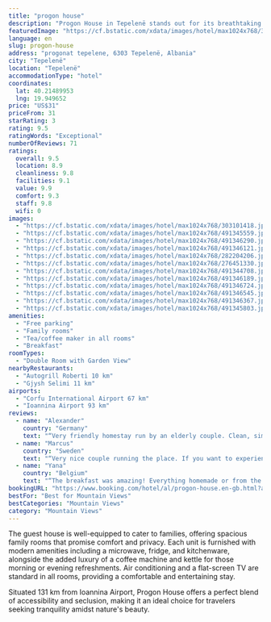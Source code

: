 ```yaml
---
title: "progon house"
description: "Progon House in Tepelenë stands out for its breathtaking mountain views and thoughtfully designed accommodations, complete with a serene garden setting."
featuredImage: "https://cf.bstatic.com/xdata/images/hotel/max1024x768/303101418.jpg?k=1daf626b9be14e14d461b526b7bce1d6a17a9cc1a86ba901d0f640589db0c360&o=&hp=1"
language: en
slug: progon-house
address: "progonat tepelene, 6303 Tepelenë, Albania"
city: "Tepelenë"
location: "Tepelenë"
accommodationType: "hotel"
coordinates:
  lat: 40.21489953
  lng: 19.949652
price: "US$31"
priceFrom: 31
starRating: 3
rating: 9.5
ratingWords: "Exceptional"
numberOfReviews: 71
ratings:
  overall: 9.5
  location: 8.9
  cleanliness: 9.8
  facilities: 9.1
  value: 9.9
  comfort: 9.3
  staff: 9.8
  wifi: 0
images:
  - "https://cf.bstatic.com/xdata/images/hotel/max1024x768/303101418.jpg?k=1daf626b9be14e14d461b526b7bce1d6a17a9cc1a86ba901d0f640589db0c360&o=&hp=1"
  - "https://cf.bstatic.com/xdata/images/hotel/max1024x768/491345559.jpg?k=5a6bf24d21a19cf19d6cc5e65cd382fee06d1aedf77602d7d1df468b703c1a17&o=&hp=1"
  - "https://cf.bstatic.com/xdata/images/hotel/max1024x768/491346290.jpg?k=49a28454352695174c2da60705301079cbec46e4ef5ca69f33ea7cacecd50f6e&o=&hp=1"
  - "https://cf.bstatic.com/xdata/images/hotel/max1024x768/491346121.jpg?k=65fa399315688bff0f5abaebc622c9a3d0c571e1662f54266f7c27d758790444&o=&hp=1"
  - "https://cf.bstatic.com/xdata/images/hotel/max1024x768/282204206.jpg?k=5e2529513b2a01d4c558d983e101075266877079d1a3fca363f87f83a95657d1&o=&hp=1"
  - "https://cf.bstatic.com/xdata/images/hotel/max1024x768/276451330.jpg?k=23fde36f96d1bebcce48ddb65ec54621e97de123f6f4ef283cd220fae19319cf&o=&hp=1"
  - "https://cf.bstatic.com/xdata/images/hotel/max1024x768/491344708.jpg?k=766c68831a6fcecfa8decacb7f25195245c197c4c7b77e1b3f50995359ff3629&o=&hp=1"
  - "https://cf.bstatic.com/xdata/images/hotel/max1024x768/491346189.jpg?k=c5005587e914632a6231cf576af54e6d90147cc1746e074e36bee2fb2c7214bd&o=&hp=1"
  - "https://cf.bstatic.com/xdata/images/hotel/max1024x768/491346724.jpg?k=06ae30f241d6c64acceae7be4f64f29a70ec0bd5c22fdf960e02151dce6fd328&o=&hp=1"
  - "https://cf.bstatic.com/xdata/images/hotel/max1024x768/491346545.jpg?k=2b0b8bdf1b9e5e03fc02d6151f92eb76fc3b77000ccff59fba745ae702b76555&o=&hp=1"
  - "https://cf.bstatic.com/xdata/images/hotel/max1024x768/491346367.jpg?k=55c4dac197f5c7e82b8728ab5b2299db16f439f143603e2bb7d54a2d9f96134e&o=&hp=1"
  - "https://cf.bstatic.com/xdata/images/hotel/max1024x768/491345803.jpg?k=38f68a60f8d251db86e8fcf592ea54a5db99ac26ffeb76faca539c4a6b130c97&o=&hp=1"
amenities:
  - "Free parking"
  - "Family rooms"
  - "Tea/coffee maker in all rooms"
  - "Breakfast"
roomTypes:
  - "Double Room with Garden View"
nearbyRestaurants:
  - "Autogrill Roberti 10 km"
  - "Gjysh Selimi 11 km"
airports:
  - "Corfu International Airport 67 km"
  - "Ioannina Airport 93 km"
reviews:
  - name: "Alexander"
    country: "Germany"
    text: "“Very friendly homestay run by an elderly couple. Clean, simple room, hot shower. Simple breakfast and dinner offered. Wont speak English or any other language except Albanian but communication via Google Translate works out nicely”"
  - name: "Marcus"
    country: "Sweden"
    text: "“Very nice couple running the place. If you want to experience the feeling of living with a real Albanian, this is the place!”"
  - name: "Yana"
    country: "Belgium"
    text: "“The breakfast was amazing! Everything homemade or from the farm/garden. Also the supper was really good, and so much better than we had in the village. The waterfall is only 20min walk from their house and the views are breathtaking.”"
bookingURL: "https://www.booking.com/hotel/al/progon-house.en-gb.html?aid=8035640"
bestFor: "Best for Mountain Views"
bestCategories: "Mountain Views"
category: "Mountain Views"
---
```


The guest house is well-equipped to cater to families, offering spacious family rooms that promise comfort and privacy. Each unit is furnished with modern amenities including a microwave, fridge, and kitchenware, alongside the added luxury of a coffee machine and kettle for those morning or evening refreshments. Air conditioning and a flat-screen TV are standard in all rooms, providing a comfortable and entertaining stay.

Situated 131 km from Ioannina Airport, Progon House offers a perfect blend of accessibility and seclusion, making it an ideal choice for travelers seeking tranquility amidst nature's beauty.